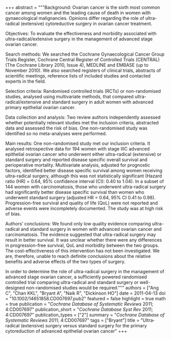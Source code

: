 +++
abstract = """Background: Ovarian cancer is the sixth most common cancer among women and the leading cause of death in women with gynaecological malignancies. Opinions differ regarding the role of ultra-radical (extensive) cytoreductive surgery in ovarian cancer treatment.

Objectives: To evaluate the effectiveness and morbidity associated with ultra-radical/extensive surgery in the management of advanced stage ovarian cancer.

Search methods: We searched the Cochrane Gynaecological Cancer Group Trials Register, Cochrane Central Register of Controlled Trials (CENTRAL) (The Cochrane Library 2010, Issue 4), MEDLINE and EMBASE (up to November 2010). We also searched registers of clinical trials, abstracts of scientific meetings, reference lists of included studies and contacted experts in the field.

Selection criteria: Randomised controlled trials (RCTs) or non-randomised studies, analysed using multivariate methods, that compared ultra-radical/extensive and standard surgery in adult women with advanced primary epithelial ovarian cancer.

Data collection and analysis: Two review authors independently assessed whether potentially relevant studies met the inclusion criteria, abstracted data and assessed the risk of bias. One non-randomised study was identified so no meta-analyses were performed.

Main results: One non-randomised study met our inclusion criteria. It analysed retrospective data for 194 women with stage IIIC advanced epithelial ovarian cancer who underwent either ultra-radical (extensive) or standard surgery and reported disease specific overall survival and perioperative mortality. Multivariate analysis, adjusted for prognostic factors, identified better disease specific survival among women receiving ultra-radical surgery, although this was not statistically significant (Hazard ratio (HR) = 0.64, 95% confidence interval (CI): 0.40 to 1.04). In a subset of 144 women with carcinomatosis, those who underwent ultra-radical surgery had significantly better disease specific survival than women who underwent standard surgery (adjusted HR = 0.64, 95% CI 0.41 to 0.98). Progression-free survival and quality of life (QoL) were not reported and adverse events were incompletely documented. The study was at high risk of bias.

Authors’ conclusions: We found only low quality evidence comparing ultra-radical and standard surgery in women with advanced ovarian cancer and carcinomatosis. The evidence suggested that ultra-radical surgery may result in better survival. It was unclear whether there were any differences in progression-free survival, QoL and morbidity between the two groups. The cost-effectiveness of this intervention has not been investigated. We are, therefore, unable to reach definite conclusions about the relative benefits and adverse effects of the two types of surgery.

In order to determine the role of ultra-radical surgery in the management of advanced stage ovarian cancer, a sufficiently powered randomised controlled trial comparing ultra-radical and standard surgery or well-designed non-randomised studies would be required."""
authors = ["Ang C", "Chan KKL", "Bryant A", "Naik R", "Dickinson HO"]
date = 2011-04-13
doi = "10.1002/14651858.CD007697.pub2"
featured = false
highlight = true
math = true
publication = "*Cochrane Database of Systematic Reviews* 2011; 4:CD007697"
publication_short = "*Cochrane Database Syst Rev* 2011; 4:CD007697"
publication_types = ["2"]
summary = "*Cochrane Database of Systematic Reviews* 2011; 4:CD007697"
tags = ["Bryant"]
title = "Ultra‐radical (extensive) surgery versus standard surgery for the primary cytoreduction of advanced epithelial ovarian cancer"
+++
